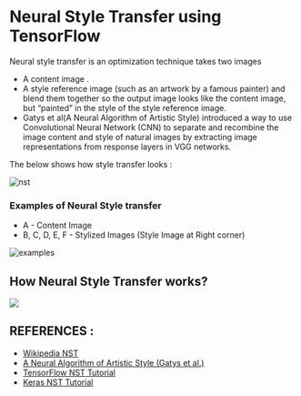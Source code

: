 
# Neural Style Transfer using TensorFlow
Neural style transfer is an optimization technique takes two images 
* A content image .
* A style reference image (such as an artwork by a famous painter) 
and blend them together so the output image looks like the content image, but  “painted” in the style of the style reference image.
* Gatys et al(A Neural Algorithm of Artistic Style) introduced a way to use Convolutional Neural Network (CNN) to separate and recombine the image content and style of natural images by extracting image representations from response layers in VGG networks.

The below shows how style transfer looks :

![nst](https://user-images.githubusercontent.com/54474853/85428391-c13fdb00-b59a-11ea-9769-01affe0839ec.png)

### Examples of Neural Style transfer

* A - Content Image
* B, C, D, E, F - Stylized Images (Style Image at Right corner)

![examples](https://user-images.githubusercontent.com/54474853/85428804-5fcc3c00-b59b-11ea-9383-ae4a86f42925.jpeg)

## How Neural Style Transfer works?

<p align="centre">
<img src="https://user-images.githubusercontent.com/54474853/89913689-a50f0080-dc11-11ea-9414-e5ed27174bc9.PNG">
</p>

## REFERENCES :
* [Wikipedia NST](https://en.wikipedia.org/wiki/Neural_Style_Transfer#NST)
* [A Neural Algorithm of Artistic Style (Gatys et al.)](https://arxiv.org/pdf/1508.06576.pdf)
* [TensorFlow NST Tutorial](https://www.tensorflow.org/tutorials/generative/style_transfer)
* [Keras  NST Tutorial](https://keras.io/examples/generative/neural_style_transfer/)
